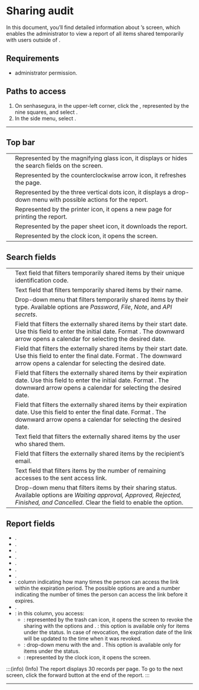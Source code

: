 # Sharing audit 

In this document, you’ll find detailed information about ’s  screen, which enables the administrator to view a report of all items shared temporarily with users outside of .

## Requirements
-  administrator permission.

## Paths to access
1. On senhasegura, in the upper-left corner, click the , represented by the nine squares, and select .
2. In the side menu, select .

---

## Top bar

| | |
|-----|-----|
|   | Represented by the magnifying glass icon, it displays or hides the search fields on the screen.|
| | Represented by the counterclockwise arrow icon, it refreshes the page.|
|   | Represented by the three vertical dots icon, it displays a drop-down menu with possible actions for the report. |
| | Represented by the printer icon, it opens a new page for printing the report.|
| | Represented by the paper sheet icon, it downloads the report.|
|  | Represented by the clock icon, it opens the  screen.|

## Search fields

| | |
|------|-----|
| | Text field that filters temporarily shared items by their unique identification code.|
| | Text field that filters temporarily shared items by their name.|
| | Drop-down menu that filters temporarily shared items by their type. Available options are *Password*, *File*, *Note*, and *API secrets*. |
| | Field that filters the externally shared items by their start date. Use this field to enter the initial date. Format . The downward arrow opens a calendar for selecting the desired date. |
| | Field that filters the externally shared items by their start date. Use this field to enter the final date. Format . The downward arrow opens a calendar for selecting the desired date. |
| | Field that filters the externally shared items by their expiration date. Use this field to enter the initial date. Format . The downward arrow opens a calendar for selecting the desired date. |
| | Field that filters the externally shared items by their expiration date. Use this field to enter the final date. Format . The downward arrow opens a calendar for selecting the desired date. |
| | Text field that filters the externally shared items by the  user who shared them.|
| | Field that filters the externally shared items by the recipient’s email.|
|  | Text field that filters items by the number of remaining accesses to the sent access link.|
| | Drop-down menu that filters items by their sharing status. Available options are *Waiting approval, Approved, Rejected, Finished, and Cancelled*. Clear the field to enable the  option. |

## Report fields

- .
- .
- .
- .
- .
- .
- .
- : column indicating how many times the person can access the link within the expiration period. The possible options are  and a number indicating the number of times the person can access the link before it expires.
- .
- : in this column, you access:
  - : represented by the trash can icon, it opens the  screen to revoke the sharing with the options  and . 
: this option is available only for items under the  status. In case of revocation, the expiration date of the link will be updated to the time when it was revoked.
  - : drop-down menu with the  and . This option is available only for items under the  status.
  - : represented by the clock icon, it opens the  screen.

:::(info) (Info)
The report displays 30 records per page. To go to the next screen, click the forward button at the end of the report.
:::

---